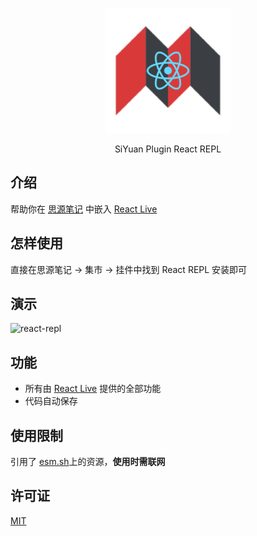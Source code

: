 <p align="center">
<img src="./logo.svg" width="200px" />
</p>

<p align="center">
SiYuan Plugin React REPL
</p>


## 介绍

帮助你在 [思源笔记](https://github.com/siyuan-note/siyuan) 中嵌入 [React Live](https://github.com/FormidableLabs/react-live)

## 怎样使用

直接在思源笔记 -> 集市 -> 挂件中找到 React REPL 安装即可

## 演示

![react-repl](https://user-images.githubusercontent.com/41723543/233892433-ee8d55c1-9694-4e7a-bc78-13203fffde12.gif)

## 功能 

* 所有由 [React Live](https://github.com/FormidableLabs/react-live) 提供的全部功能
* 代码自动保存

## 使用限制

引用了 [esm.sh](https://esm.sh)上的资源，**使用时需联网**

## 许可证

[MIT](./LICENSE)
